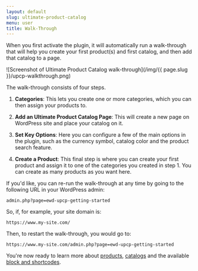 ```yaml
---
layout: default
slug: ultimate-product-catalog
menu: user
title: Walk-Through
---
```

When you first activate the plugin, it will automatically run a walk-through that will help you create your first product(s) and first catalog, and then add that catalog to a page.

![Screenshot of Ultimate Product Catalog walk-through](/img/{{ page.slug }}/upcp-walkthrough.png)

The walk-through consists of four steps.

1. **Categories**: This lets you create one or more categories, which you can then assign your products to. 

2. **Add an Ultimate Product Catalog Page**: This will create a new page on WordPress site and place your catalog on it.

3. **Set Key Options**: Here you can configure a few of the main options in the plugin, such as the currency symbol, catalog color and the product search feature.

4. **Create a Product**: This final step is where you can create your first product and assign it to one of the categories you created in step 1. You can create as many products as you want here.

If you'd like, you can re-run the walk-through at any time by going to the following URL in your WordPress admin:

`admin.php?page=ewd-upcp-getting-started`

So, if, for example, your site domain is:

`https://www.my-site.com/`

Then, to restart the walk-through, you would go to: 

`https://www.my-site.com/admin.php?page=ewd-upcp-getting-started`

You're now ready to learn more about [products](../products), [catalogs](../catalogs) and the available [block and shortcodes](../block-shortcodes).

